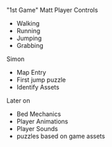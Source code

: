 "1st Game" 
Matt
Player Controls
- Walking
- Running
- Jumping
- Grabbing

Simon
- Map Entry
- First jump puzzle
- Identify Assets


Later on
- Bed Mechanics
- Player Animations
- Player Sounds
- puzzles based on game assets
